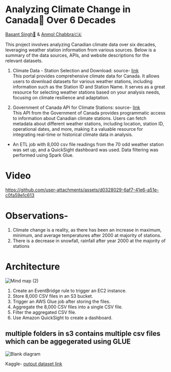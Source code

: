 # Analyzing Climate Change in Canada🍁 Over 6 Decades
[Basant Singh🦁](https://www.linkedin.com/in/basantsingh1000/) & [Anmol Chabbra🇨🇦](https://www.linkedin.com/in/anmolchabbra)
  
This project involves analyzing Canadian climate data over six decades, leveraging weather station information from various sources. Below is a summary of the data sources, APIs, and website descriptions for the relevant datasets.

1. Climate Data - Station Selection and Download:
source- [link](https://api.weather.gc.ca/collections/climate-stations/items)  
This portal provides comprehensive climate data for Canada. It allows users to download datasets for various weather stations, including information such as the Station ID and Station Name. It serves as a great resource for selecting weather stations based on your analysis needs, focusing on climate resilience and adaptation.

2. Government of Canada API for Climate Stations:
source- [link](http://climate.weather.gc.ca/climate_data/bulk_data_e.html?format=csv&stationID=155&Year=2024&timeframe=2)  
This API from the Government of Canada provides programmatic access to information about Canadian climate stations. Users can fetch metadata about different weather stations, including location, station ID, operational dates, and more, making it a valuable resource for integrating real-time or historical climate data in analysis.

- An ETL job with 8,000 csv file readings from the 70 odd weather station was set up, and a QuickSight dashboard was used. Data filtering was performed using Spark Glue.


# Video

https://github.com/user-attachments/assets/d0328029-6af7-41e6-a51e-c0fa59e1c613


# Observations-
1. Climate change is a reality, as there has been an increase in maximum, minimum, and average temperatures after 2000 at majority of stations.
2. There is a decrease in snowfall, rainfall after year 2000 at the majority of stations


# Architecture

![Mind map (2)](https://github.com/user-attachments/assets/085aae2c-4ad0-4adb-8f20-ffdbfdcc13ad)

1. Create an EventBridge rule to trigger an EC2 instance.
2. Store 8,000 CSV files in an S3 bucket.
3. Trigger an AWS Glue job after storing the files.
4. Aggregate the 8,000 CSV files into a single CSV file.
5. Filter the aggregated CSV file.
6. Use Amazon QuickSight to create a dashboard.



## multiple folders in s3 contains multiple csv files which can be aggegerated using GLUE
![Blank diagram](https://github.com/user-attachments/assets/1028e992-bfe0-4958-85b8-e3812307585e)



Kaggle- [output dataset link](https://www.kaggle.com/datasets/basantsingh1000/canada-climate-data-set/data)



